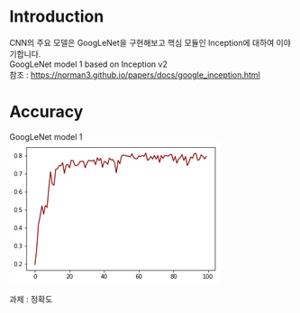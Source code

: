 # Introduction  
CNN의 주요 모델은 GoogLeNet을 구현해보고 핵심 모듈인 Inception에 대하여 이야기합니다.  
GoogLeNet model 1 based on Inception v2  
참조 : https://norman3.github.io/papers/docs/google_inception.html  
# Accuracy  
GoogLeNet model 1  
![Acc1](https://github.com/Doyosae/CNN_Models/blob/master/GoogLe%20Network/Accuracy/model%201.png)  
  
  
과제 : 정확도 
